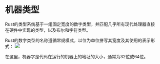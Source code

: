 # 机器类型


Rust的类型系统基于一组固定宽度的数字类型，并匹配几乎所有现代处理器直接在硬件中实现的类型，以及布尔和字符类型。

Rust的数字类型的名称遵循常规模式，以位为单位拼写其宽度及其使用的表示形式：
![](../../img/img-book/ch3-03.png)

在这里，机器字是代码在运行的机器上的地址的大小，通常为32位或64位。

